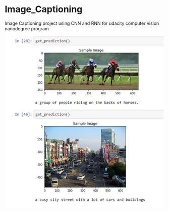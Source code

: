 # Image_Captioning
Image Captioning project using CNN and RNN for udacity computer vision nanodegree program
![](.//Image/sample_output.JPG?raw=true)

